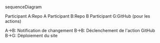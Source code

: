 sequenceDiagram

  Participant A:Repo A
  Participant B:Repo B
  Participant G:GitHub (pour les actions)
  
  A->B: Notification de changement
  B->B: Déclenchement de l'action GitHub
  B->G: Déploiement du site
